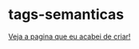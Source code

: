 # tags-semanticas
[Veja a pagina que eu acabei de criar!](https://github.com/jordanea-statute/tags-semanticas.git/)

